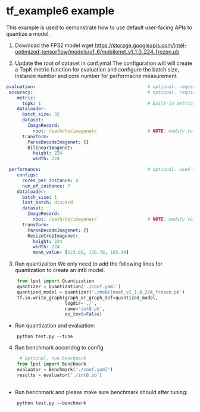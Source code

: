 tf_example6 example
=====================
This example is used to demonstrate how to use default user-facing APIs to quantize a model.

1. Download the FP32 model
wget https://storage.googleapis.com/intel-optimized-tensorflow/models/v1_6/mobilenet_v1_1.0_224_frozen.pb

2. Update the root of dataset in conf.ymal
The configuration will will create a TopK metric function for evaluation and configure the batch size, instance number and core number for performacne measurement.    
```yaml
evaluation:                                          # optional. required if user doesn't provide eval_func in Quantization.
 accuracy:                                           # optional. required if user doesn't provide eval_func in Quantization.
    metric:
      topk: 1                                        # built-in metrics are topk, map, f1, allow user to register new metric.
    dataloader:
      batch_size: 32 
      dataset:
        ImageRecord:
          root: /path/to/imagenet/                   # NOTE: modify to evaluation dataset location if needed
      transform:
        ParseDecodeImagenet: {}
        BilinearImagenet: 
          height: 224
          width: 224

 performance:                                        # optional. used to benchmark performance of passing model.
    configs:
      cores_per_instance: 4
      num_of_instance: 7
    dataloader:
      batch_size: 1 
      last_batch: discard 
      dataset:
        ImageRecord:
          root: /path/to/imagenet/                   # NOTE: modify to evaluation dataset location if needed
      transform:
        ParseDecodeImagenet: {}
        ResizeCropImagenet: 
          height: 224
          width: 224
          mean_value: [123.68, 116.78, 103.94]

```

3. Run quantizaiton
We only need to add the following lines for quantization to create an int8 model.
```python
    from lpot import Quantization
    quantizer = Quantization('./conf.yaml')
    quantized_model = quantizer('./mobilenet_v1_1.0_224_frozen.pb')
    tf.io.write_graph(graph_or_graph_def=quantized_model,
                      logdir='./',
                      name='int8.pb',
                      as_text=False)
```
* Run quantization and evaluation:
```shell
    python test.py --tune
``` 

4. Run benchmark accoridng to config
```python
     # Optional, run benchmark 
    from lpot import Benchmark
    evaluator = Benchmark('./conf.yaml')
    results = evaluator('./int8.pb')
 
```

* Run benchmark and please make sure benchmark should after tuning:
```shell
    python test.py --benchmark
``` 
